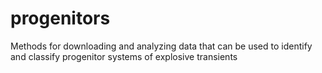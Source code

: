 # progenitors

Methods for downloading and analyzing data that can be used to identify and classify progenitor systems of explosive transients
